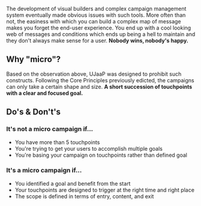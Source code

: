 The development of visual builders and complex campaign management system eventually made obvious issues with such tools. More often than not, the easiness with which you can build a complex map of message makes you forget the end-user experience.
You end up with a cool looking web of messages and conditions which ends up being a hell to maintain and they don't always make sense for a user.
**Nobody wins, nobody's happy.**

## Why "micro"?
Based on the observation above, UJaaP was designed to prohibit such constructs. Following the Core Principles previously edicted, the campaigns can only take a certain shape and size. **A short succession of touchpoints with a clear and focused goal.**

## Do's & Don't's

### It's not a micro campaign if...
* You have more than 5 touchpoints
* You're trying to get your users to accomplish multiple goals
* You're basing your campaign on touchpoints rather than defined goal

### It's a micro campaign if...
* You identified a goal and benefit from the start
* Your touchpoints are designed to trigger at the right time and right place
* The scope is defined in terms of entry, content, and exit

